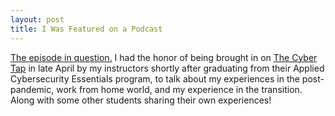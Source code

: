 ```yaml
---
layout: post
title: I Was Featured on a Podcast
---
```

[The episode in question.](https://open.spotify.com/episode/4m2reG3kza9bdRnquC7YQ0?si=EWGutM1hShKLhC_YE2gmow)
I had the honor of being brought in on [The Cyber Tap](https://open.spotify.com/show/4acm2NNMIbPb9HhtGQd0u5?si=MA-9aVofQJ660NUOGgdxJA) in late April by my instructors shortly after graduating from their Applied Cybersecurity Essentials program, to talk about my experiences in the post-pandemic, work from home world, and my experience in the transition. Along with some other students sharing their own experiences!

